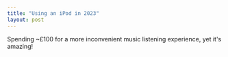 ```yaml
---
title: "Using an iPod in 2023"
layout: post
---
```


Spending ~£100 for a more inconvenient music listening experience, yet it's amazing!